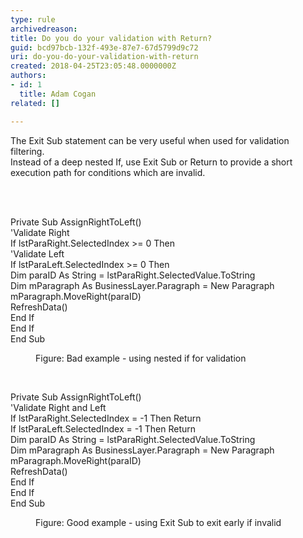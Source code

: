 ```yaml
---
type: rule
archivedreason: 
title: Do you do your validation with Return?
guid: bcd97bcb-132f-493e-87e7-67d5799d9c72
uri: do-you-do-your-validation-with-return
created: 2018-04-25T23:05:48.0000000Z
authors:
- id: 1
  title: Adam Cogan
related: []

---
```



<p class="ssw15-rteElement-P">The Exit Sub statement can be very useful when used for validation filtering.<br>Instead of a deep nested If, use Exit Sub or Return to provide a short execution path for conditions which are invalid.<br></p>
<br><excerpt class='endintro'></excerpt><br>
<p class="ssw15-rteElement-CodeArea">Private Sub AssignRightToLeft() <br>'Validate Right <br>If lstParaRight.SelectedIndex &gt;= 0 Then <br>'Validate Left <br>If lstParaLeft.SelectedIndex &gt;= 0 Then <br>Dim paraID As String = lstParaRight.SelectedValue.ToString <br>Dim mParagraph As BusinessLayer.Paragraph = New Paragraph <br>mParagraph.MoveRight(paraID) <br>RefreshData() <br>End If <br>End If<br>End Sub&#160;</p><dd class="ssw15-rteElement-FigureBad">Figure&#58; Bad example -&#160;using nested if for validation<br></dd><p>​<br></p><p class="ssw15-rteElement-CodeArea">Private Sub AssignRightToLeft() <br>'Validate Right and Left <br>If lstParaRight.SelectedIndex = -1 Then Return<br>If lstParaLeft.SelectedIndex = -1 Then Return <br>Dim paraID As String = lstParaRight.SelectedValue.ToString <br>Dim mParagraph As BusinessLayer.Paragraph = New Paragraph <br>mParagraph.MoveRight(paraID) <br>RefreshData() <br>End If<br>End If<br>End Sub</p><dd class="ssw15-rteElement-FigureGood">Figure&#58; Good example -&#160;using Exit Sub to exit early if invalid ​<br></dd>


